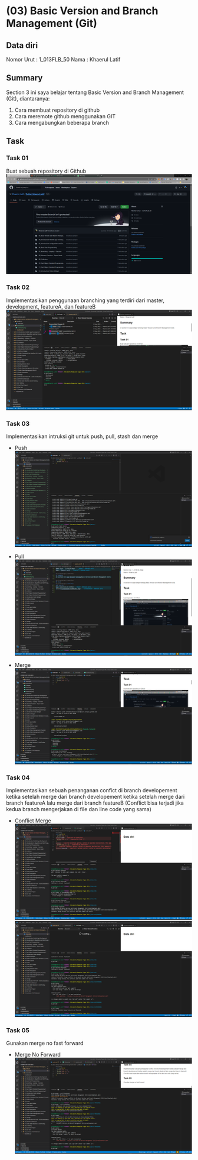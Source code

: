 # (03) Basic Version and Branch Management (Git)
## Data diri 
Nomor Urut : 1_013FLB_50
Nama : Khaerul Latif

## Summary 
Section 3 ini saya belajar tentang Basic Version and Branch Management (Git), diantaranya:
1. Cara membuat repository di github
2. Cara meremote github menggunakan GIT
3. Cara mengabungkan beberapa branch


## Task
### Task 01
Buat sebuah repository di Github
![imgTask01](screenshoot/task01(03).png)

### Task 02
Implementasikan penggunaan branching yang terdiri dari master, development, featureA, dan featureB
![imgTask02](screenshoot/task02(03).png)

### Task 03
Implementasikan intruksi git untuk push, pull, stash dan merge
* Push
![imgPush](screenshoot/Push.png)

* Pull
![imgPull](screenshoot/Pull.png)

* Merge
![imgMerge](screenshoot/Merge.png)
### Task 04
Implementasikan sebuah penanganan confict di branch developement ketika setelah merge dari branch developement ketika setelah merge dari branch featureA lalu merge dari branch featureB (Conflict bisa terjadi jika kedua branch mengerjakan di file dan line code yang sama)
* Conflict Merge
![imgConflictMerge1](screenshoot/ConflictMerge1.0.png)
![imgConflictMerge2](screenshoot/ConflictMerge2.0.png)
### Task 05
Gunakan merge no fast forward
* Merge No Forward
![imgMergeNoForward](screenshoot/MergeNoFastForward.png)